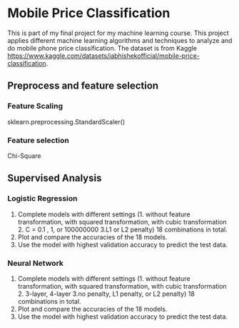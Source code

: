 # Mobile Price Classification
This is part of my final project for my machine learning course.
This project applies different machine learning algorithms and techniques to analyze and do mobile phone price classification. The dataset is from Kaggle https://www.kaggle.com/datasets/iabhishekofficial/mobile-price-classification.

## Preprocess and feature selection
### Feature Scaling
sklearn.preprocessing.StandardScaler()

### Feature selection
Chi-Square

## Supervised Analysis
### Logistic Regression
  1. Complete models with different settings (1. without feature transformation, with squared transformation, with cubic transformation 2. C = 0.1 , 1, or 100000000 3.L1 or L2 penalty) 18 combinations in total.
  2. Plot and compare the accuracies of the 18 models. 
  3. Use the model with highest validation accuracy to predict the test data. 

### Neural Network
  1. Complete models with different settings (1. without feature transformation, with squared transformation, with cubic transformation 2. 3-layer, 4-layer 3.no penalty, L1 penalty, or L2 penalty) 18 combinations in total.
  2. Plot and compare the accuracies of the 18 models. 
  3. Use the model with highest validation accuracy to predict the test data. 


